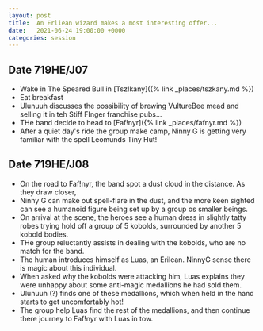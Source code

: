 ```yaml
---
layout: post
title:  An Erliean wizard makes a most interesting offer...
date:   2021-06-24 19:00:00 +0000
categories: session
---
```


## Date 719HE/J07

- Wake in The Speared Bull in [Tsz!kany]({% link _places/tszkany.md %})
- Eat breakfast
- Ulunuuh discusses the possibility of brewing VultureBee mead and selling it in teh Stiff FInger franchise pubs...
- THe band decide to head to [Faf!nyr]({% link _places/fafnyr.md %})
- After a quiet day's ride the group make camp, Ninny G is getting very familiar with the spell Leomunds Tiny Hut!

## Date 719HE/J08

- On the road to Faf!nyr, the band spot a dust cloud in the distance. As they draw closer, 
- Ninny G can make out spell-flare in the dust, and the more keen sighted can see a humanoid figure being set up by a group os smaller beings. 
- On arrival at the scene, the heroes see a human dress in slightly tatty robes trying hold off a group of 5 kobolds, surrounded by another 5 kobold bodies.
- THe group reluctantly assists in dealing with the kobolds, who are no match for the band.
- The human introduces himself as Luas, an Erilean. NinnyG sense there is magic about this individual. 
- When asked why the kobolds were attacking him, Luas explains they were unhappy about some anti-magic medallions he had sold them.
- Ulunuuh (?) finds one of these medallions, which when held in the hand starts to get uncomfortably hot!
- The group help Luas find the rest of the medallions, and then continue there journey to Faf!nyr with Luas in tow.

